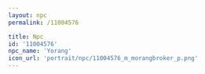 ```yaml
---
layout: npc
permalink: /11004576

title: Npc
id: '11004576'
npc_name: 'Yorang'
icon_url: 'portrait/npc/11004576_m_morangbroker_p.png'
---
```

